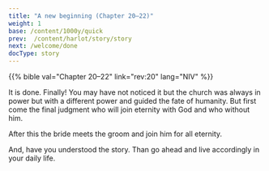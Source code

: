 ```yaml
---
title: "A new beginning (Chapter 20–22)"
weight: 1
base: /content/1000y/quick
prev:  /content/harlot/story/story
next: /welcome/done
docType: story
---
```


{{% bible val="Chapter 20–22" link="rev:20" lang="NIV" %}}

<a name="a287"></a>
It is done. Finally! You may have not noticed it but the church was always in power but with a different power and guided the fate of humanity. But first come the final judgment who will join eternity with God and who without him.

After this the bride meets the groom and join him for all eternity.

And, have you understood the story. Than go ahead and live accordingly in your daily life.

